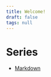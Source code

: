 ```yaml
---
title: Welcome!
draft: false
tags: null
---
```


# Series

* [Markdown](Series/Markdown/00%20index.md)
